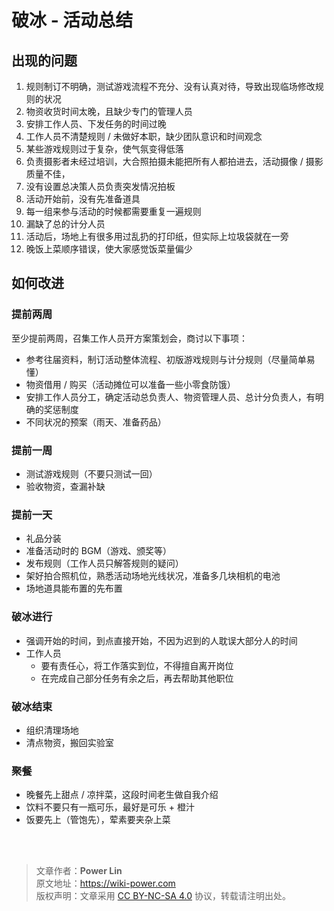 # 破冰 - 活动总结

## 出现的问题

1. 规则制订不明确，测试游戏流程不充分、没有认真对待，导致出现临场修改规则的状况
2. 物资收货时间太晚，且缺少专门的管理人员
3. 安排工作人员、下发任务的时间过晚
4. 工作人员不清楚规则 / 未做好本职，缺少团队意识和时间观念
5. 某些游戏规则过于复杂，使气氛变得低落
6. 负责摄影者未经过培训，大合照拍摄未能把所有人都拍进去，活动摄像 / 摄影质量不佳，
7. 没有设置总决策人员负责突发情况拍板
8. 活动开始前，没有先准备道具
9. 每一组来参与活动的时候都需要重复一遍规则
10. 漏缺了总的计分人员
11. 活动后，场地上有很多用过乱扔的打印纸，但实际上垃圾袋就在一旁
12. 晚饭上菜顺序错误，使大家感觉饭菜量偏少

## 如何改进

### 提前两周

至少提前两周，召集工作人员开方案策划会，商讨以下事项：

- 参考往届资料，制订活动整体流程、初版游戏规则与计分规则（尽量简单易懂）
- 物资借用 / 购买（活动摊位可以准备一些小零食防饿）
- 安排工作人员分工，确定活动总负责人、物资管理人员、总计分负责人，有明确的奖惩制度
- 不同状况的预案（雨天、准备药品）

### 提前一周

- 测试游戏规则（不要只测试一回）
- 验收物资，查漏补缺

### 提前一天

- 礼品分装
- 准备活动时的 BGM（游戏、颁奖等）
- 发布规则（工作人员只解答规则的疑问）
- 架好拍合照机位，熟悉活动场地光线状况，准备多几块相机的电池
- 场地道具能布置的先布置

### 破冰进行

- 强调开始的时间，到点直接开始，不因为迟到的人耽误大部分人的时间
- 工作人员
  - 要有责任心，将工作落实到位，不得擅自离开岗位
  - 在完成自己部分任务有余之后，再去帮助其他职位

### 破冰结束

- 组织清理场地
- 清点物资，搬回实验室

### 聚餐

- 晚餐先上甜点 / 凉拌菜，这段时间老生做自我介绍
- 饮料不要只有一瓶可乐，最好是可乐 + 橙汁
- 饭要先上（管饱先），荤素要夹杂上菜

<br />

<br />

> 文章作者：**Power Lin**  
> 原文地址：<https://wiki-power.com>  
> 版权声明：文章采用 [CC BY-NC-SA 4.0](https://creativecommons.org/licenses/by/4.0/deed.zh) 协议，转载请注明出处。
